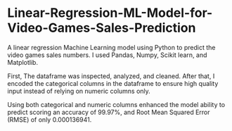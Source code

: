 # Linear-Regression-ML-Model-for-Video-Games-Sales-Prediction
A linear regression Machine Learning model using Python to predict the video games sales numbers. I used Pandas, Numpy, Scikit learn, and Matplotlib.

First, The dataframe was inspected, analyzed, and cleaned. After that, I encoded the categorical columns in the dataframe to ensure high quality input instead of relying on numeric columns only.

Using both categorical and numeric columns enhanced the model ability to predict scoring an accuracy of 99.97%, and Root Mean Squared Error (RMSE) of only 0.000136941.

